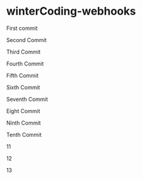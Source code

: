 # winterCoding-webhooks

First commit

Second Commit

Third Commit

Fourth Commit

Fifth Commit

Sixth Commit

Seventh Commit

Eight Commit

Ninth Commit

Tenth Commit

11

12

13
